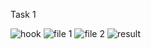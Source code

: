 Task 1

![hook](https://github.com/user-attachments/assets/c8caa713-6bab-4f24-a23e-ac2e82fb546c)
![file 1](https://github.com/user-attachments/assets/1610f14b-ae56-4600-b0a8-eb7e7a799202)
![file 2](https://github.com/user-attachments/assets/820e1392-6df5-4e44-a97d-36eb93cfdeb8)
![result](https://github.com/user-attachments/assets/76bef83a-0de0-4a15-bdc4-3d71bf4d728b)
